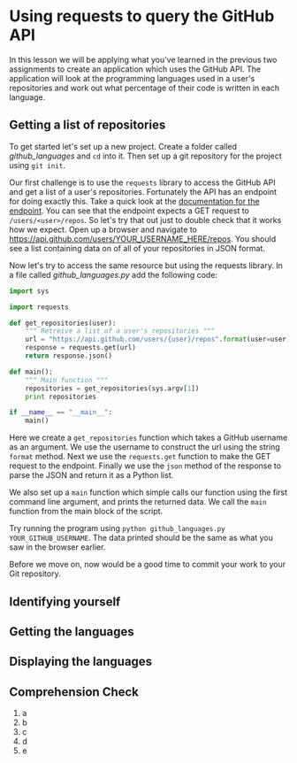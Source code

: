 [//]: <> (author: Joe Turner)
[//]: <> (type: code along)
[//]: <> (time: 60)

# Using requests to query the GitHub API

In this lesson we will be applying what you've learned in the previous two assignments to create an application which uses the GitHub API.  The application will look at the programming languages used in a user's repositories and work out what percentage of their code is written in each language.

## Getting a list of repositories

To get started let's set up a new project.  Create a folder called *github_languages* and `cd` into it.  Then set up a git repository for the project using `git init`.

Our first challenge is to use the `requests` library to access the GitHub API and get a list of a user's repositories.  Fortunately the API has an endpoint for doing exactly this.  Take a quick look at the [documentation for the endpoint](https://developer.github.com/v3/repos/#list-user-repositories).  You can see that the endpoint expects a GET request to `/users/<user>/repos`.  So let's try that out just to double check that it works how we expect.  Open up a browser and navigate to https://api.github.com/users/YOUR_USERNAME_HERE/repos.  You should see a list containing data on of all of your repositories in JSON format.

Now let's try to access the same resource but using the requests library.  In a file called *github_languages.py* add the following code:

```python
import sys

import requests

def get_repositories(user):
    """ Retreive a list of a user's repositories """
    url = "https://api.github.com/users/{user}/repos".format(user=user)
    response = requests.get(url)
    return response.json()

def main():
    """ Main function """
    repositories = get_repositories(sys.argv[1])
    print repositories

if __name__ == "__main__":
    main()
```

Here we create a `get_repositories` function which takes a GitHub username as an argument.  We use the username to construct the url using the string `format` method.  Next we use the `requests.get` function to make the GET request to the endpoint.  Finally we use the `json` method of the response to parse the JSON and return it as a Python list.

We also set up a `main` function which simple calls our function using the first command line argument, and prints the returned data.  We call the `main` function from the main block of the script.

Try running the program using `python github_languages.py YOUR_GITHUB_USERNAME`.  The data printed should be the same as what you saw in the browser earlier.

Before we move on, now would be a good time to commit your work to your Git repository.

## Identifying yourself

## Getting the languages

## Displaying the languages


## Comprehension Check

1. a
2. b
3. c
4. d
5. e

